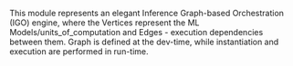This module represents an elegant Inference Graph-based Orchestration (IGO) engine,
where the Vertices represent the ML Models/units_of_computation and Edges - execution dependencies between them.
Graph is defined at the dev-time, while instantiation and execution are performed in run-time.
